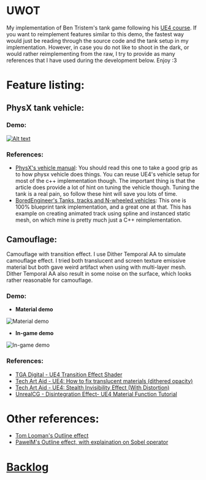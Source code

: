 # UWOT
My implementation of Ben Tristem's tank game following his [UE4 course](https://www.udemy.com/unrealcourse/).
If you want to reimplement features similar to this demo, the fastest way would just be reading through the source code and the tank setup in my implementation. However, in case you do not like to shoot in the dark, or would rather reimplementing from the raw, I try to provide as many references that I have used during the development below. Enjoy :3

# Feature listing:

## PhysX tank vehicle:

### Demo:
[![Alt text](https://img.youtube.com/vi/D92JwmrB2vo/0.jpg)](https://youtu.be/D92JwmrB2vo)

### References:
- [PhysX's vehicle manual](http://docs.nvidia.com/gameworks/content/gameworkslibrary/physx/guide/Manual/Vehicles.html): You should read this one to take a good grip as to how physx vehicle does things. You can reuse UE4's vehicle setup for most of the c++ implementation though. The important thing is that the article does provide a lot of hint on tuning the vehicle though. Tuning the tank is a real pain, so follow these hint will save you lots of time.
- [BoredEngineer's Tanks, tracks and N-wheeled vehicles](https://forums.unrealengine.com/community/work-in-progress/54936-assets-open-source-tanks-tracks-and-n-wheeled-vehicles?83483-ASSETS-OPEN-SOURCE-Tanks-tracks-and-N-wheeled-vehicles=): This one is 100% blueprint tank implementation, and a great one at that. This has example on creating animated track using spline and instanced static mesh, on which mine is pretty much just a C++ reimplementation.

## Camouflage:
Camouflage with transition effect. I use Dither Temporal AA to simulate camouflage effect. I tried both translucent and screen texture emissive material but both gave weird artifact when using with multi-layer mesh. Dither Temporal AA also result in some noise on the surface, which looks rather reasonable for camouflage.

### Demo:

- **Material demo**

![Material demo](https://github.com/megafirzen/UWOT/blob/master/RawContent/Images/Demo_Camo001.gif "Material demo")

- **In-game demo**

![In-game demo](https://github.com/megafirzen/UWOT/blob/master/RawContent/Images/Demo_Camo002.gif "In-game demo")

### References:
- [TGA Digital - UE4 Transition Effect Shader](https://youtu.be/_vGLVXHEQDQ)
- [Tech Art Aid - UE4: How to fix translucent materials (dithered opacity)](https://youtu.be/ieHpTG_P8Q0)
- [Tech Art Aid - UE4: Stealth Invisibility Effect (With Distortion)](https://youtu.be/9ZawosRVZrs)
- [UnrealCG - Disintegration Effect- UE4 Material Function Tutorial](https://youtu.be/gldIJGqlWf0)

# Other references:
- [Tom Looman's Outline effect](http://www.tomlooman.com/outline-effect-in-unreal-engine-4)
- [PawelM's Outline effect, with explaination on Sobel operator](http://www.michalorzelek.com/blog/tutorial-creating-outline-effect-around-objects)


# [Backlog](https://trello.com/b/TEaTh0oi/uwot)
